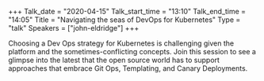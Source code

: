 +++
Talk_date = "2020-04-15"
Talk_start_time = "13:10"
Talk_end_time = "14:05"
Title = "Navigating the seas of DevOps for Kubernetes"
Type = "talk"
Speakers = ["john-eldridge"]
+++

Choosing a Dev Ops strategy for Kubernetes is challenging given the platform and the sometimes-conflicting concepts. Join this session to see a glimpse into the latest that the open source world has to support approaches that embrace Git Ops, Templating, and Canary Deployments.